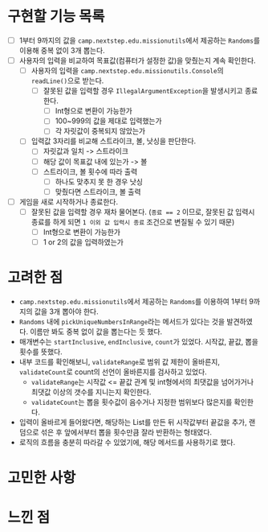 # 구현할 기능 목록

- [ ] 1부터 9까지의 값을 `camp.nextstep.edu.missionutils`에서 제공하는 `Randoms`를 이용해 중복 없이 3개 뽑는다.
- [ ] 사용자의 입력을 비교하여 목표값(컴퓨터가 설정한 값)을 맞췄는지 계속 확인한다.
  - [ ] 사용자의 입력을 `camp.nextstep.edu.missionutils.Console`의 `readLine()`으로 받는다.
    - [ ] 잘못된 값을 입력할 경우 `IllegalArgumentException`을 발생시키고 종료한다.
      - [ ] Int형으로 변환이 가능한가
      - [ ] 100~999의 값을 제대로 입력했는가
      - [ ] 각 자릿값이 중복되지 않았는가
  - [ ] 입력값 3자리를 비교해 스트라이크, 볼, 낫싱을 판단한다.
    - [ ] 자릿값과 일치 -> 스트라이크
    - [ ] 해당 값이 목표값 내에 있는가 -> 볼
    - [ ] 스트라이크, 볼 횟수에 따라 출력
      - [ ] 하나도 맞추지 못 한 경우 낫싱
      - [ ] 맞췄다면 스트라이크, 볼 출력

- [ ] 게임을 새로 시작하거나 종료한다.
  - [ ] 잘못된 값을 입력할 경우 재차 물어본다. (`종료 == 2` 이므로, 잘못된 값 입력시 종료를 하게 되면 `1 이외 값 입력시 종료` 조건으로 변질될 수 있기 때문)
    - [ ] Int형으로 변환이 가능한가
    - [ ] 1 or 2의 값을 입력하였는가

# 고려한 점

-  `camp.nextstep.edu.missionutils`에서 제공하는 `Randoms`를 이용하여 1부터 9까지의 값을 3개 뽑아야 한다.
  - `Randoms` 내에 `pickUniqueNumbersInRange`라는 메서드가 있다는 것을 발견하였다. 이름만 봐도 중복 없이 값을 뽑는다는 듯 했다.
  - 매개변수는 `startInclusive`, `endInclusive`, `count`가 있었다. 시작값, 끝값, 뽑을 횟수를  뜻했다.
  - 내부 코드를 확인해보니, `validateRange`로 범위 값 제한이 올바른지, `validateCount`로 count의 선언이 올바른지를 검사하고 있었다.
    - `validateRange`는 시작값 <= 끝값 관계 및 int형에서의 최댓값을 넘어가거나 최댓값 이상의 갯수를 지니는지 확인한다.
    - `validateCount`는 뽑을 횟수값이 음수거나 지정한 범위보다 많은지를 확인한다.
  - 입력이 올바르게 들어왔다면, 해당하는 List를 만든 뒤 시작값부터 끝값을 추가, 랜덤으로 섞은 후 앞에서부터 뽑을 횟수만큼 잘라 반환하는 형태였다.
  - 로직의 흐름을 충분히 따라갈 수 있었기에, 해당 메서드를 사용하기로 했다.

# 고민한 사항



# 느낀 점